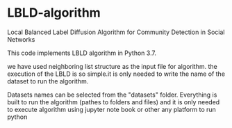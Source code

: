 # LBLD-algorithm
Local Balanced Label Diffusion Algorithm for Community Detection in Social Networks

This code implements LBLD algorithm in Python 3.7.

we have used neighboring list structure as the input file for algorithm.
the execution of the LBLD is so simple.it is only needed to write the name of the dataset to run the algorithm.

Datasets names can be selected from the "datasets" folder.
Everything is built to run the algorithm (pathes to folders and files) and it is only needed to execute algorithm using jupyter note book or other any platform to run python
